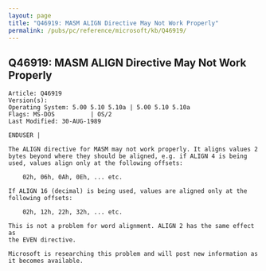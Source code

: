 ```yaml
---
layout: page
title: "Q46919: MASM ALIGN Directive May Not Work Properly"
permalink: /pubs/pc/reference/microsoft/kb/Q46919/
---
```


## Q46919: MASM ALIGN Directive May Not Work Properly

	Article: Q46919
	Version(s): 
	Operating System: 5.00 5.10 5.10a | 5.00 5.10 5.10a
	Flags: MS-DOS          | OS/2
	Last Modified: 30-AUG-1989
	
	ENDUSER |
	
	The ALIGN directive for MASM may not work properly. It aligns values 2
	bytes beyond where they should be aligned, e.g. if ALIGN 4 is being
	used, values align only at the following offsets:
	
	    02h, 06h, 0Ah, 0Eh, ... etc.
	
	If ALIGN 16 (decimal) is being used, values are aligned only at the
	following offsets:
	
	    02h, 12h, 22h, 32h, ... etc.
	
	This is not a problem for word alignment. ALIGN 2 has the same effect as
	the EVEN directive.
	
	Microsoft is researching this problem and will post new information as
	it becomes available.
